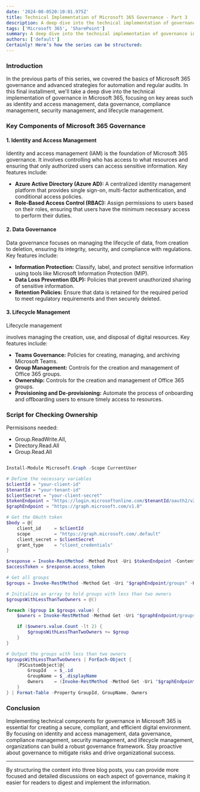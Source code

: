 ```yaml
---
date: '2024-08-0520:10:01.975Z'
title: Technical Implementation of Microsoft 365 Governance - Part 3
description: A deep dive into the technical implementation of governance in Microsoft 365, focusing on identity and access management, data governance, compliance management, security management, and lifecycle management.
tags: ['Microsoft 365', 'SharePoint']
summary: A deep dive into the technical implementation of governance in Microsoft 365, focusing on identity and access management, data governance, compliance management, security management, and lifecycle management.
authors: ['default']
Certainly! Here’s how the series can be structured:
---
```


### Introduction

In the previous parts of this series, we covered the basics of Microsoft 365 governance and advanced strategies for automation and regular audits. In this final installment, we'll take a deep dive into the technical implementation of governance in Microsoft 365, focusing on key areas such as identity and access management, data governance, compliance management, security management, and lifecycle management.

### Key Components of Microsoft 365 Governance

#### 1. Identity and Access Management

Identity and access management (IAM) is the foundation of Microsoft 365 governance. It involves controlling who has access to what resources and ensuring that only authorized users can access sensitive information. Key features include:

- **Azure Active Directory (Azure AD):** A centralized identity management platform that provides single sign-on, multi-factor authentication, and conditional access policies.
- **Role-Based Access Control (RBAC):** Assign permissions to users based on their roles, ensuring that users have the minimum necessary access to perform their duties.

#### 2. Data Governance

Data governance focuses on managing the lifecycle of data, from creation to deletion, ensuring its integrity, security, and compliance with regulations. Key features include:

- **Information Protection:** Classify, label, and protect sensitive information using tools like Microsoft Information Protection (MIP).
- **Data Loss Prevention (DLP):** Policies that prevent unauthorized sharing of sensitive information.
- **Retention Policies:** Ensure that data is retained for the required period to meet regulatory requirements and then securely deleted.

#### 3. Lifecycle Management

Lifecycle management

involves managing the creation, use, and disposal of digital resources. Key features include:

- **Teams Governance:** Policies for creating, managing, and archiving Microsoft Teams.
- **Group Management:** Controls for the creation and management of Office 365 groups.
- **Ownership:** Controls for the creation and management of Office 365 groups.
- **Provisioning and De-provisioning:** Automate the process of onboarding and offboarding users to ensure timely access to resources.

### Script for Checking Ownership

Permisisons needed:

- Group.ReadWrite.All,
- Directory.Read.All
- Group.Read.All

```powershell

Install-Module Microsoft.Graph -Scope CurrentUser

# Define the necessary variables
$clientId = "your-client-id"
$tenantId = "your-tenant-id"
$clientSecret = "your-client-secret"
$tokenEndpoint = "https://login.microsoftonline.com/$tenantId/oauth2/v2.0/token"
$graphEndpoint = "https://graph.microsoft.com/v1.0"

# Get the OAuth token
$body = @{
    client_id     = $clientId
    scope         = "https://graph.microsoft.com/.default"
    client_secret = $clientSecret
    grant_type    = "client_credentials"
}

$response = Invoke-RestMethod -Method Post -Uri $tokenEndpoint -ContentType "application/x-www-form-urlencoded" -Body $body
$accessToken = $response.access_token

# Get all groups
$groups = Invoke-RestMethod -Method Get -Uri "$graphEndpoint/groups" -Headers @{ Authorization = "Bearer $accessToken" }

# Initialize an array to hold groups with less than two owners
$groupsWithLessThanTwoOwners = @()

foreach ($group in $groups.value) {
    $owners = Invoke-RestMethod -Method Get -Uri "$graphEndpoint/groups/$($group.id)/owners" -Headers @{ Authorization = "Bearer $accessToken" }

    if ($owners.value.Count -lt 2) {
        $groupsWithLessThanTwoOwners += $group
    }
}

# Output the groups with less than two owners
$groupsWithLessThanTwoOwners | ForEach-Object {
    [PSCustomObject]@{
        GroupId   = $_.id
        GroupName = $_.displayName
        Owners    = (Invoke-RestMethod -Method Get -Uri "$graphEndpoint/groups/$($_.id)/owners" -Headers @{ Authorization = "Bearer $accessToken" }).value
    }
} | Format-Table -Property GroupId, GroupName, Owners


```

### Conclusion

Implementing technical components for governance in Microsoft 365 is essential for creating a secure, compliant, and efficient digital environment. By focusing on identity and access management, data governance, compliance management, security management, and lifecycle management, organizations can build a robust governance framework. Stay proactive about governance to mitigate risks and drive organizational success.

---

By structuring the content into three blog posts, you can provide more focused and detailed discussions on each aspect of governance, making it easier for readers to digest and implement the information.

